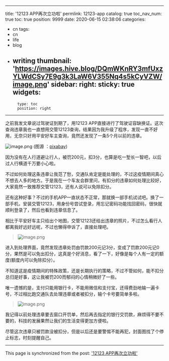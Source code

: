 
---
title: '12123 APP再次立功啦'
permlink: 12123-app
catalog: true
toc_nav_num: true
toc: true
position: 9999
date: 2020-06-15 02:38:06
categories:
- cn
tags:
- cn
- life
- blog
- writing
thumbnail: 'https://images.hive.blog/DQmWKnRY3mfUxzYLWdCSy7E9g3k3LaW6V355Nq4s5kCyVZW/image.png'
sidebar:
    right:
        sticky: true
widgets:
    -
        type: toc
        position: right
---


之前我发文章说过驾驶证到期了，用12123 APP直接进行了驾驶证容缺换证。这次查询违章我也一直想用交管12123查询，结果因为我升级了程序，发现一直不好用，无奈只好用平安好车主查询，竟然还发现了一条5个月以前的违章。


![image.png](https://images.hive.blog/DQmWKnRY3mfUxzYLWdCSy7E9g3k3LaW6V355Nq4s5kCyVZW/image.png)
(图源 ：[pixabay](https://pixabay.com/))

因为没有在人行道避让行人，被罚200元，扣3分，也算是吃一堑长一智吧，以后过人行横道千万要小心啦。

不过如何处理这条违章让我范了愁，交通队肯定是能处理的，不过这疫情期间真心不想去人多的地方。于是我在一个车友会群里问，有扣分的违章如何处理比较好，大家竟然一致推荐交管12123，还有人说可以免除扣分。

还有这种好事？不过的手机APP一直状态不正常，那就换一部手机试试吧。换了一部手机，安装交管12123，用身份号尝试登录，用忘记密码功能找回密码，很快就顺利登录了，然后也看到违章信息了。

相比于平安好车主只给出个地图，交管12123还给出违章的照片，不过怎么看行人都离我好远好远呢，不过也懒得申诉了，直接处理吧。

>![image.png](https://images.hive.blog/DQmeSdDJhAGWv3XKSNfudRrLtVzonygvqdN9Satn1q4Z5hg/image.png)


进入到处理界面，竟然发现违章处罚由罚款200元记3分，变成了罚款200元记0分，果然是可以免出扣分，这真是个好消息，看了一下，好像是每个人有一定的额度(额度内可以免除扣分）。

不知道这是疫情期间的特殊政策，还是长期执行的策略，不过不管如何，能不扣分总归是好事，这让我被罚200而郁闷的心情稍微好了一些。

唯一遗憾的是，支付只能用银行卡，不能用微信和支付宝，还得费劲地输一遍卡号，不过相比跑交通队去处理违章或者被扣分，输个卡号要简单多啦。

>![image.png](https://images.hive.blog/DQmXvqVcQGh3jR38hkB3sHxnP9d8DsG598tFkgnd966nmqE/image.png)


我记得以前处理违章要去窗口开罚单，然后再去指定的银行交罚款，麻烦得不要不要的，科技的发展果然让我们的生活变得更加方便啦。

尽管这次违章只被罚款没被扣分，但是以后还是要警惕不能再犯，封面图找了个停止标志，时刻提醒自己。

- - -

This page is synchronized from the post: ['12123 APP再次立功啦'](https://steemit.com/@oflyhigh/12123-app)
